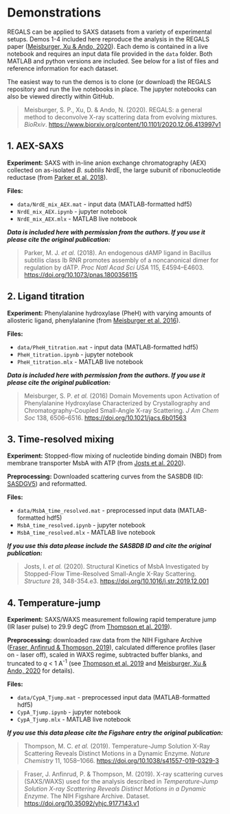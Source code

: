 # Demonstrations

REGALS can be applied to SAXS datasets from a variety of experimental setups. Demos 1-4 included here reproduce the analysis in the REGALS paper ([Meisburger, Xu & Ando, 2020]). Each demo is contained in a live notebook and requires an input data file provided in the `data` folder. Both MATLAB and python versions are included. See below for a list of files and reference information for each dataset.

The easiest way to run the demos is to clone (or download) the REGALS repository and run the live notebooks in place. The jupyter notebooks can also be viewed directly within GitHub.

> [Meisburger, Xu & Ando, 2020]: https://www.biorxiv.org/content/10.1101/2020.12.06.413997v1
Meisburger, S. P., Xu, D. & Ando, N. (2020). REGALS: a general method to deconvolve X-ray scattering data from evolving mixtures. _BioRxiv_. https://www.biorxiv.org/content/10.1101/2020.12.06.413997v1

## 1. AEX-SAXS

**Experiment:** SAXS with in-line anion exchange chromatography (AEX) collected on as-isolated _B. subtilis_ NrdE, the large subunit of ribonucleotide reductase (from [Parker et al. 2018]).

**Files:**
- `data/NrdE_mix_AEX.mat` - input data (MATLAB-formatted hdf5)
- `NrdE_mix_AEX.ipynb` - jupyter notebook
- `NrdE_mix_AEX.mlx` - MATLAB live notebook

_**Data is included here with permission from the authors. If you use it please cite the original publication:**_
> [Parker et al. 2018]: https://doi.org/10.1073/pnas.1800356115
Parker, M. J. _et al._ (2018). An endogenous dAMP ligand in Bacillus subtilis class Ib RNR promotes assembly of a noncanonical dimer for regulation by dATP. *Proc Natl Acad Sci USA* 115, E4594–E4603. https://doi.org/10.1073/pnas.1800356115

## 2. Ligand titration

**Experiment:** Phenylalanine hydroxylase (PheH) with varying amounts of allosteric ligand, phenylalanine (from [Meisburger et al. 2016]).

**Files:**
- `data/PheH_titration.mat` - input data (MATLAB-formatted hdf5)
- `PheH_titration.ipynb` - jupyter notebook
- `PheH_titration.mlx` - MATLAB live notebook

_**Data is included here with permission from the authors. If you use it please cite the original publication:**_
> [Meisburger et al. 2016]: https://doi.org/10.1021/jacs.6b01563
Meisburger, S. P. _et al._ (2016) Domain Movements upon Activation of Phenylalanine Hydroxylase Characterized by Crystallography and Chromatography-Coupled Small-Angle X-ray Scattering. *J Am Chem Soc* 138, 6506–6516. https://doi.org/10.1021/jacs.6b01563

## 3. Time-resolved mixing

**Experiment:** Stopped-flow mixing of nucleotide binding domain (NBD) from membrane transporter MsbA with ATP (from [Josts et al. 2020]).

**Preprocessing:** Downloaded scattering curves from the SASBDB (ID: [SASDGV5](https://www.sasbdb.org/data/SASDGV5/)) and reformatted.

**Files:**
- `data/MsbA_time_resolved.mat` - preprocessed input data (MATLAB-formatted hdf5)
- `MsbA_time_resolved.ipynb` - jupyter notebook
- `MsbA_time_resolved.mlx` - MATLAB live notebook


_**If you use this data please include the SASBDB ID and cite the original publication:**_
> [Josts et al. 2020]: https://doi.org/10.1016/j.str.2019.12.001
Josts, I. _et al._ (2020). Structural Kinetics of MsbA Investigated by Stopped-Flow Time-Resolved Small-Angle X-Ray Scattering. *Structure* 28, 348-354.e3. https://doi.org/10.1016/j.str.2019.12.001

## 4. Temperature-jump

**Experiment:** SAXS/WAXS measurement following rapid temperature jump (IR laser pulse) to 29.9 degC (from [Thompson et al. 2019]).

**Preprocessing:** downloaded raw data from the NIH Figshare Archive
 ([Fraser, Anfinrud & Thompson, 2019]), calculated difference profiles (laser on - laser off), scaled in WAXS regime, subtracted buffer blanks, and truncated to _q_ < 1 A<sup>-1</sup> (see [Thompson et al. 2019] and [Meisburger, Xu & Ando, 2020] for details).

**Files:**
- `data/CypA_Tjump.mat` - preprocessed input data (MATLAB-formatted hdf5)
- `CypA_Tjump.ipynb` - jupyter notebook
- `CypA_Tjump.mlx` - MATLAB live notebook

_**If you use this data please cite the Figshare entry the original publication:**_

> [Thompson et al. 2019]: https://doi.org/10.1038/s41557-019-0329-3
Thompson, M. C. _et al._ (2019). Temperature-Jump Solution X-Ray Scattering Reveals Distinct Motions in a Dynamic Enzyme. *Nature Chemistry* 11, 1058–1066. https://doi.org/10.1038/s41557-019-0329-3

>[Fraser, Anfinrud & Thompson, 2019]: https://doi.org/10.35092/yhjc.9177143.v1
Fraser, J. Anfinrud, P. & Thompson, M. (2019). X-ray scattering curves (SAXS/WAXS) used for the analysis described in _Temperature-Jump Solution X-ray Scattering Reveals Distinct Motions in a Dynamic Enzyme_. The NIH Figshare Archive. Dataset. https://doi.org/10.35092/yhjc.9177143.v1
